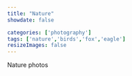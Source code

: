 ```yaml
---
title: "Nature"
showdate: false

categories: ['photography']
tags: ['nature','birds','fox','eagle']
resizeImages: false
---
```


Nature photos
